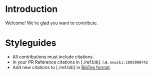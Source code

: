 # Introduction

Welcome! We're glad you want to contribute.


# Styleguides

* All contributions must include citations.
* In your PR Reference citations in [./ref.bib]. i.e. `enwiki:1093990742`
* Add new citations to [./ref.bib] in [BibTex format](http://www.bibtex.org/Format/).